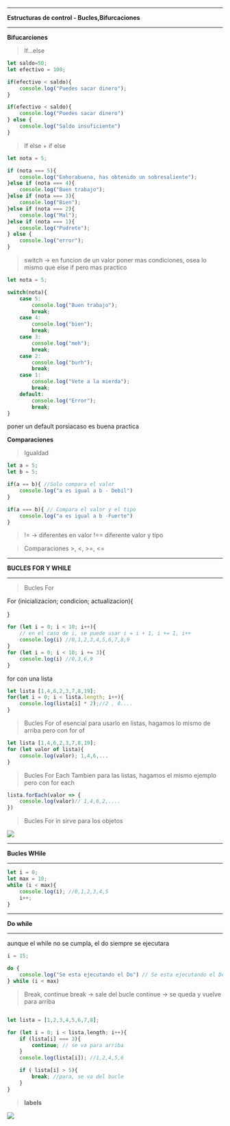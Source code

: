 ****
**Estructuras de control - Bucles,Bifurcaciones**
****

**Bifucarciones**

> If...else

``` js
let saldo=50;
let efectivo = 100;

if(efectivo < saldo){
    console.log("Puedes sacar dinero");
}

if(efectivo < saldo){
    console.log("Puedes sacar dinero")
} else {
    console.log("Saldo insuficiente")
}
```

> If else + if else

``` js
let nota = 5;

if (nota === 5){
    console.log("Enhorabuena, has obtenido un sobresaliente");
}else if (nota === 4){
    console.log("Buen trabajo");
}else if (nota === 3){
    console.log("Bien");
}else if (nota === 2){
    console.log("Mal");
}else if (nota === 1){
    console.log("Pudrete");
} else {
    console.log("error");
}
```
> switch -> en funcion de un valor poner mas condiciones, osea lo mismo que else if pero mas practico

``` js
let nota = 5;

switch(nota){
    case 5:
        console.log("Buen trabajo");
        break;
    case 4:
        console.log("bien");
        break;
    case 3:
        console.log("meh");
        break;
    case 2:
        console.log("burh");
        break;
    case 1:
        console.log("Vete a la mierda");
        break;
    default:
        console.log("Error");
        break;
}
```
poner un default porsiacaso es buena practica

**Comparaciones**

> Igualdad

``` js
let a = 5;
let b = 5;

if(a == b){ //Solo compara el valor
    console.log("a es igual a b - Debil")
}

if(a === b){ // Compara el valor y el tipo
    console.log("a es igual a b -Fuerte")
}
```

> != -> diferentes en valor
> !== diferente valor y tipo

> Comparaciones >, <, >=, <=

****
**BUCLES FOR Y WHILE**
****

> Bucles For

For (inicializacion; condicion; actualizacion){

}

``` js
for (let i = 0; i < 10; i++){
    // en el caso de i, se puede usar i = i + 1, i += 1, i++
    console.log(i) //0,1,2,3,4,5,6,7,8,9
}
for (let i = 0; i < 10; i += 3){
    console.log(i) //0,3,6,9
}
```

for con una lista
``` js
let lista [1,4,6,2,3,7,8,19];
for(let i = 0; i < lista.length; i++){
    console.log(lista[i] * 2);//2 , 8....
}

```
> Bucles For of
esencial para usarlo en listas, hagamos lo mismo de arriba pero con for of
``` js
let lista [1,4,6,2,3,7,8,19];
for (let valor of lista){
    console.log(valor); 1,4,6,...
}
```

> Bucles For Each
Tambien para las listas, hagamos el mismo ejemplo pero con for each

``` js
lista.forEach(valor => {
    console.log(valor)// 1,4,6,2,....
})
``` 

> Bucles For in
sirve para los objetos

![](https://media.discordapp.net/attachments/1054887102908735519/1055593201500684398/image.png)

****
**Bucles WHile**
****
``` js
let i = 0;
let max = 10;
while (i < max){
    console.log(i); //0,1,2,3,4,5
    i++;
}
``` 


****
**Do while**
****

aunque el while no se cumpla, el do siempre se ejecutara

``` js
i = 15;

do {
    console.log("Se esta ejecutando el Do") // Se esta ejecutando el Do
} while (i < max)
``` 


> Break, continue
break -> sale del bucle
continue -> se queda y vuelve para arriba

``` js

let lista = [1,2,3,4,5,6,7,8];

for (let i = 0; i < lista,length; i++){
    if (lista[i] === 3){
        continue; // se va para arriba
    }
    console.log(lista[i]); //1,2,4,5,6

    if ( lista[i] > 5){
        break; //para, se va del bucle
    }
}

``` 
> **labels**

![](https://media.discordapp.net/attachments/1054887102908735519/1055608938286022706/image.png)